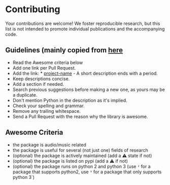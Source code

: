 # Contributing

Your contributions are welcome! We foster reproducible research, 
but this list is not intended to promote individual publications 
and the accompanying code. 

## Guidelines (mainly copied from [here](https://github.com/vinta/awesome-python/blob/master/CONTRIBUTING.md)

* Read the Awesome criteria below
* Add one link per Pull Request.
* Add the link: * [project-name](http://example.com/) - A short description ends with a period.
* Keep descriptions concise.
* Add a section if needed.
* Search previous suggestions before making a new one, as yours may be a duplicate.
* Don't mention Python in the description as it's implied.
* Check your spelling and grammar.
* Remove any trailing whitespace.
* Send a Pull Request with the reason why the library is awesome.

## Awesome Criteria

* the package is audio/music related
* the package is useful for several (not just one) fields of research
* (optional) the package is actively maintained (add a ⚠️ state if not)
* (optional) the package is listed on pypi (add a ⚠️ if not)
* (optional) the package runs on python 2 and python 3 (use `²` for a package that supports python2, use `³` for a package that only supports python 3`)
